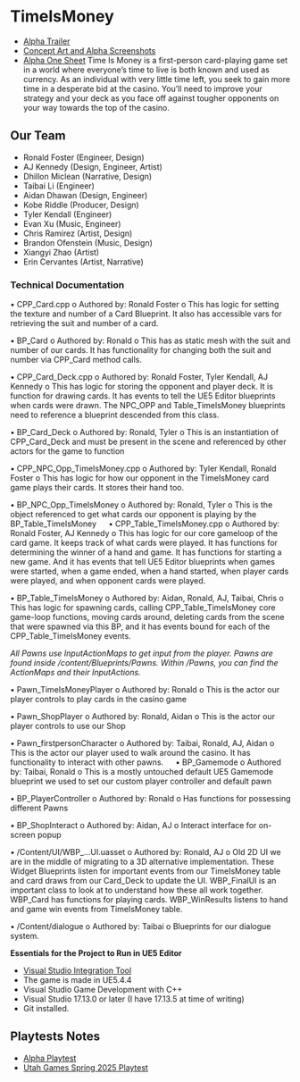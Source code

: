 # TimeIsMoney
* [Alpha Trailer](https://www.youtube.com/watch?v=C_mjkXX7HSU)
* [Concept Art and Alpha Screenshots](https://imgur.com/a/mBRoPgi)
* [Alpha One Sheet](https://imgur.com/a/Grtqsvg)
Time Is Money is a first-person card-playing game set in a world where everyone’s time to live is both known and used as currency. As an individual with very little time left, you seek to gain more time in a desperate bid at the casino. You’ll need to improve your strategy and your deck as you face off against tougher opponents on your way towards the top of the casino.

## Our Team
* Ronald Foster      (Engineer, Design)
* AJ Kennedy         (Design, Engineer, Artist)
* Dhillon Miclean    (Narrative, Design)
* Taibai Li          (Engineer)
* Aidan Dhawan       (Design, Engineer)
* Kobe Riddle        (Producer, Design)
* Tyler Kendall      (Engineer)
* Evan Xu            (Music, Engineer)
* Chris Ramirez      (Artist, Design)
* Brandon Ofenstein  (Music, Design)
* Xiangyi Zhao       (Artist)
* Erin Cervantes     (Artist, Narrative)

### Technical Documentation
•	CPP_Card.cpp
    o	Authored by: Ronald Foster
    o	This has logic for setting the texture and number of a Card Blueprint. It also has accessible vars for retrieving the suit and number of a card.
    
•	BP_Card
    o	Authored by: Ronald
    o	This has as static mesh with the suit and number of our cards. It has functionality for changing both the suit and number via CPP_Card method calls.
    
•	CPP_Card_Deck.cpp
    o	Authored by: Ronald Foster, Tyler Kendall, AJ Kennedy
    o	This has logic for storing the opponent and player deck. It is function for drawing cards. It has events to tell the UE5 Editor blueprints when cards were drawn. The NPC_OPP and Table_TimeIsMoney blueprints need to reference a blueprint descended from this class.
    
•	BP_Card_Deck
    o	Authored by: Ronald, Tyler
    o	This is an instantiation of CPP_Card_Deck and must be present in the scene and referenced by other actors for the game to function
    
•	CPP_NPC_Opp_TimeIsMoney.cpp
    o	Authored by: Tyler Kendall, Ronald Foster
    o	This has logic for how our opponent in the TimeIsMoney card game plays their cards. It stores their hand too.
    
•	BP_NPC_Opp_TimeIsMoney
    o	Authored by: Ronald, Tyler
    o	This is the object referenced to get what cards our opponent is playing by the BP_Table_TimeIsMoney
 
•	CPP_Table_TimeIsMoney.cpp
    o	Authored by: Ronald Foster, AJ Kennedy
    o	This has logic for our core gameloop of the card game. It keeps track of what cards were played. It has functions for determining the winner of a hand and game. It has functions for starting a new game. And it has events that tell UE5 Editor blueprints when games were started, when a         game ended, when a hand started, when player cards were played, and when opponent cards were played.
    
•	BP_Table_TimeIsMoney
    o	Authored by: Aidan, Ronald, AJ, Taibai, Chris
    o	This has logic for spawning cards, calling CPP_Table_TimeIsMoney core game-loop functions, moving cards around, deleting cards from the scene that were spawned via this BP, and it has events bound for each of the CPP_Table_TimeIsMoney events.

*All Pawns use InputActionMaps to get input from the player. Pawns are found inside /content/Blueprints/Pawns. Within /Pawns, you can find the ActionMaps and their InputActions.*

•	Pawn_TimeIsMoneyPlayer
    o	Authored by: Ronald
    o	This is the actor our player controls to play cards in the casino game
    
•	Pawn_ShopPlayer
    o	Authored by: Ronald, Aidan
    o	This is the actor our player controls to use our Shop
    
•	Pawn_firstpersonCharacter
    o	Authored by: Taibai, Ronald, AJ, Aidan
    o	This is the actor our player used to walk around the casino. It has functionality to interact with other pawns.
 
•	BP_Gamemode
    o	Authored by: Taibai, Ronald
    o	This is a mostly untouched default UE5 Gamemode blueprint we used to set our custom player controller and default pawn
    
•	BP_PlayerController
    o	Authored by: Ronald
    o	Has functions for possessing different Pawns
    
•	BP_ShopInteract
    o	Authored by: Aidan, AJ
    o	Interact interface for on-screen popup
    
•	/Content/UI/WBP_...UI.uasset
    o	Authored by: Ronald, AJ
    o	Old 2D UI we are in the middle of migrating to a 3D alternative implementation. These Widget Blueprints listen for important events from our TimeIsMoney table and card draws from our Card_Deck to update the UI. WBP_FinalUI is an important class to look at to understand how these all         work together. WBP_Card has functions for playing cards. WBP_WinResults listens to hand and game win events from TimeIsMoney table.
    
•	/Content/dialogue
    o	Authored by: Taibai
    o	Blueprints for our dialogue system.

**Essentials for the Project to Run in UE5 Editor**
* [Visual Studio Integration Tool](https://www.fab.com/listings/8a639215-7f85-4cc7-b155-fa2137326209)
* The game is made in UE5.4.4
* Visual Studio Game Development with C++
* Visual Studio 17.13.0 or later (I have 17.13.5 at time of writing)
* Git installed.

## Playtests Notes
* [Alpha Playtest](https://acrobat.adobe.com/id/urn:aaid:sc:VA6C2:de5def23-2d8c-4979-8df3-32a441e6107f)
* [Utah Games Spring 2025 Playtest](https://imgur.com/a/HurWWgQ)
